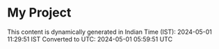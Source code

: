 # My Project

This content is dynamically generated in Indian Time (IST): 2024-05-01 11:29:51 IST
Converted to UTC: 2024-05-01 05:59:51 UTC
